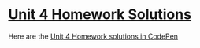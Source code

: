 # [Unit 4 Homework Solutions](https://codepen.io/collection/DwLQNN)
Here are the [Unit 4 Homework solutions in CodePen](https://codepen.io/collection/DwLQNN)
